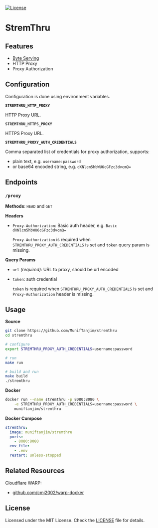 [![License](https://img.shields.io/github/license/MunifTanjim/stremthru?style=for-the-badge)](https://github.com/MunifTanjim/stremthru/blob/master/LICENSE)

# StremThru

## Features

- [Byte Serving](https://en.wikipedia.org/wiki/Byte_serving)
- HTTP Proxy
- Proxy Authorization

## Configuration

Configuration is done using environment variables.

**`STREMTHRU_HTTP_PROXY`**

HTTP Proxy URL.

**`STREMTHRU_HTTPS_PROXY`**

HTTPS Proxy URL.

**`STREMTHRU_PROXY_AUTH_CREDENTIALS`**

Comma separated list of credentials for proxy authorization, supports:

- plain text, e.g. `username:password`
- or base64 encoded string, e.g. `dXNlcm5hbWU6cGFzc3dvcmQ=`

## Endpoints

### `/proxy`

**Methods**: `HEAD` and `GET`

**Headers**

- `Proxy-Authorization`: Basic auth header, e.g. `Basic dXNlcm5hbWU6cGFzc3dvcmQ=`

  `Proxy-Authorization` is required when `STREMTHRU_PROXY_AUTH_CREDENTIALS` is set and `token` query param is missing.

**Query Params**

- `url` _(required)_: URL to proxy, should be url encoded
- `token`: auth credential

  `token` is required when `STREMTHRU_PROXY_AUTH_CREDENTIALS` is set and `Proxy-Authorization` header is missing.

## Usage

**Source**

```sh
git clone https://github.com/MunifTanjim/stremthru
cd stremthru

# configure
export STREMTHRU_PROXY_AUTH_CREDENTIALS=username:password

# run
make run

# build and run
make build
./stremthru
```

**Docker**

```sh
docker run --name stremthru -p 8080:8080 \
    -e STREMTHRU_PROXY_AUTH_CREDENTIALS=username:password \
    muniftanjim/stremthru
```

**Docker Compose**

```yml
stremthru:
  image: muniftanjim/stremthru
  ports:
    - 8080:8080
  env_file:
    - .env
  restart: unless-stopped
```

## Related Resources

Cloudflare WARP:

- [github.com/cmj2002/warp-docker](https://github.com/cmj2002/warp-docker)

## License

Licensed under the MIT License. Check the [LICENSE](./LICENSE) file for details.
